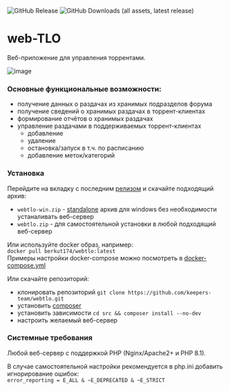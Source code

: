 ![GitHub Release](https://img.shields.io/github/v/release/keepers-team/webtlo)
![GitHub Downloads (all assets, latest release)](https://img.shields.io/github/downloads/keepers-team/webtlo/latest/total?label=downloads)

# web-TLO

Веб-приложение для управления торрентами.

![image](https://github.com/keepers-team/webtlo/assets/54838254/80ba630e-2f1c-48bc-b736-ad0544925cae)

### Основные функциональные возможности:
- получение данных о раздачах из хранимых подразделов форума
- получение сведений о хранимых раздачах в торрент-клиентах
- формирование отчётов о хранимых раздачах
- управление раздачами в поддерживаемых торрент-клиентах
  - добавление
  - удаление
  - остановка/запуск в т.ч. по расписанию
  - добавление меток/категорий

### Установка
Перейдите на вкладку с последним [релизом](https://github.com/keepers-team/webtlo/releases/latest) и скачайте подходящий архив:
- `webtlo-win.zip` - [standalone](https://github.com/keepers-team/webtlo/blob/master/win/README.md) архив для windows без необходимости устаналивать веб-сервер
- `webtlo.zip` - для самостоятельной установки в любой подходящий веб-сервер

Или используйте docker образ, например:  
`docker pull berkut174/webtlo:latest`  
Примеры настройки docker-compose можно посмотреть в [docker-compose.yml](https://github.com/keepers-team/webtlo/blob/master/docker-compose.yml)

Или скачайте репозиторий:  
- клонировать репозиторий `git clone https://github.com/keepers-team/webtlo.git`
- установить [composer](https://getcomposer.org)
- установить зависимости `cd src && composer install --no-dev`
- настроить желаемый веб-сервер 

### Системные требования
Любой веб-сервер с поддержкой PHP (Nginx/Apache2+ и PHP 8.1).

В случае самостоятельной настройки рекомендуется в php.ini добавить игнорирование ошибок:  
`error_reporting = E_ALL & ~E_DEPRECATED & ~E_STRICT`
